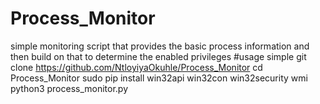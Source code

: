 # Process_Monitor
 simple monitoring script that provides the basic process information and then build on that to determine the enabled privileges
#usage
simple git clone https://github.com/NtloyiyaOkuhle/Process_Monitor
cd Process_Monitor
sudo pip install win32api win32con win32security wmi
python3 process_monitor.py

